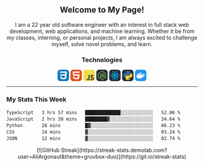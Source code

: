 <section align=center><h1>Welcome to My Page!</h1>
  <p>I am a 22 year old software engineer with an interest in full stack web development, web applications, and machine learning. Whether it be from my classes, interning, or personal projects, I am always excited to challenge myself, solve novel problems, and learn.</p></section>

<section align=center >
  <h3 align=center>Technologies</h3>
  <img align=center display=inline-block width=30px src = "images/CSS.svg">
  <img align=center display=inline-block width=30px src = "images/HTML.svg">
  <img align=center display=inline-block width=30px src = "images/JavaScript.svg">
    <img align=center display=inline-block width=30px src = "images/NodeJS-Dark.svg">
    <img align=center display=inline-block width=30px src = "images/React-Dark.svg">
    <img align=center display=inline-block width=30px src = "images/Python-Dark.svg">
  <img align=center display=inline-block width=30px src = "images/Docker.svg">

</section><hr>
<h3 align=left>My Stats This Week</h3>
<!--START_SECTION:waka-->

```txt
TypeScript   3 hrs 57 mins   █████████████░░░░░░░░░░░░   52.06 %
JavaScript   2 hrs 38 mins   ████████▓░░░░░░░░░░░░░░░░   34.64 %
Python       28 mins         █▓░░░░░░░░░░░░░░░░░░░░░░░   06.23 %
CSS          14 mins         ▓░░░░░░░░░░░░░░░░░░░░░░░░   03.24 %
JSON         12 mins         ▓░░░░░░░░░░░░░░░░░░░░░░░░   02.74 %
```

<!--END_SECTION:waka-->
<section align=center>
[![GitHub Streak](https://streak-stats.demolab.com?user=AliArgonaut&theme=gruvbox-duo)](https://git.io/streak-stats)
</section>
